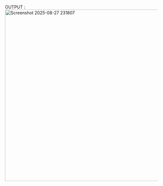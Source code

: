 OUTPUT :<img width="685" height="565" alt="Screenshot 2025-08-27 231807" src="https://github.com/user-attachments/assets/8daca1d6-668a-4f2e-a6d9-2ca3e255529d" />
